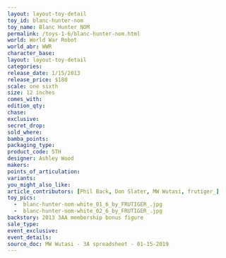 ```yaml
---
layout: layout-toy-detail 
toy_id: blanc-hunter-nom
toy_name: Blanc Hunter NOM
permalink: /toys-1-6/blanc-hunter-nom.html
world: World War Robot
world_abr: WWR
character_base: 
layout: layout-toy-detail
categories: 
release_date: 1/15/2013
release_price: $180 
scale: one sixth
size: 12 inches
comes_with: 
edition_qty: 
chase: 
exclusive: 
secret_drop: 
sold_where: 
bamba_points: 
packaging_type: 
product_code: 5TH
designer: Ashley Wood
makers: 
points_of_articulation: 
variants: 
you_might_also_like: 
article_contributors: [Phil Back, Don Slater, MW Wutasi, frutiger_]
toy_pics: 
  -  blanc-hunter-nom-white_01_6_by_FRUTIGER_.jpg
  -  blanc-hunter-nom-white_02_6_by_FRUTIGER_.jpg
backstory: 2013 3AA membership bonus figure
sale_type: 
event_exclusive: 
event_details: 
source_doc: MW Wutasi - 3A spreadsheet - 01-15-2019
---
```


